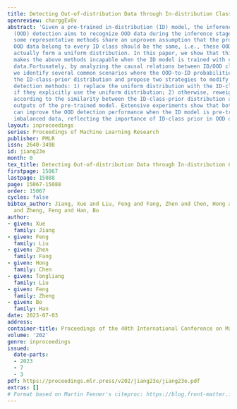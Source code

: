 ```yaml
---
title: Detecting Out-of-distribution Data through In-distribution Class Prior
openreview: charggEv8v
abstract: 'Given a pre-trained in-distribution (ID) model, the inference-time out-of-distribution
  (OOD) detection aims to recognize OOD data during the inference stage. However,
  some representative methods share an unproven assumption that the probability that
  OOD data belong to every ID class should be the same, i.e., these OOD-to-ID probabilities
  actually form a uniform distribution. In this paper, we show that this assumption
  makes the above methods incapable when the ID model is trained with class-imbalanced
  data.Fortunately, by analyzing the causal relations between ID/OOD classes and features,
  we identify several common scenarios where the OOD-to-ID probabilities should be
  the ID-class-prior distribution and propose two strategies to modify existing inference-time
  detection methods: 1) replace the uniform distribution with the ID-class-prior distribution
  if they explicitly use the uniform distribution; 2) otherwise, reweight their scores
  according to the similarity between the ID-class-prior distribution and the softmax
  outputs of the pre-trained model. Extensive experiments show that both strategies
  can improve the OOD detection performance when the ID model is pre-trained with
  imbalanced data, reflecting the importance of ID-class prior in OOD detection.'
layout: inproceedings
series: Proceedings of Machine Learning Research
publisher: PMLR
issn: 2640-3498
id: jiang23e
month: 0
tex_title: Detecting Out-of-distribution Data through In-distribution Class Prior
firstpage: 15067
lastpage: 15088
page: 15067-15088
order: 15067
cycles: false
bibtex_author: Jiang, Xue and Liu, Feng and Fang, Zhen and Chen, Hong and Liu, Tongliang
  and Zheng, Feng and Han, Bo
author:
- given: Xue
  family: Jiang
- given: Feng
  family: Liu
- given: Zhen
  family: Fang
- given: Hong
  family: Chen
- given: Tongliang
  family: Liu
- given: Feng
  family: Zheng
- given: Bo
  family: Han
date: 2023-07-03
address: 
container-title: Proceedings of the 40th International Conference on Machine Learning
volume: '202'
genre: inproceedings
issued:
  date-parts:
  - 2023
  - 7
  - 3
pdf: https://proceedings.mlr.press/v202/jiang23e/jiang23e.pdf
extras: []
# Format based on Martin Fenner's citeproc: https://blog.front-matter.io/posts/citeproc-yaml-for-bibliographies/
---
```

